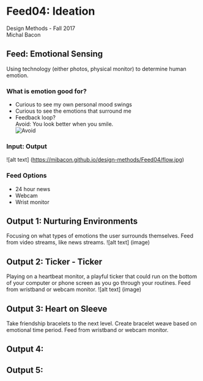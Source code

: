 
Feed04: Ideation
================

Design Methods - Fall 2017  
Michal Bacon



## Feed: Emotional Sensing
Using technology (either photos, physical monitor) to determine human emotion.

### What is emotion good for?
* Curious to see my own personal mood swings
* Curious to see the emotions that surround me
* Feedback loop?  
  Avoid: You look better when you smile.  
  ![Avoid](https://media.giphy.com/media/3o7aDcNEcoPqyUKe40/giphy.gif)

### Input: Output
![alt text] (https://mibacon.github.io/design-methods/Feed04/flow.jpg)

### Feed Options
* 24 hour news
* Webcam
* Wrist monitor

## Output 1: Nurturing Environments
Focusing on what types of emotions the user surrounds themselves. Feed from video streams, like news streams.
![alt text] (image)

## Output 2: Ticker - Ticker
Playing on a heartbeat monitor, a playful ticker that could run on the bottom of your computer or phone screen as you go through your routines. Feed from wristband or webcam monitor.
![alt text] (image)

## Output 3: Heart on Sleeve
Take friendship bracelets to the next level. Create bracelet weave based on emotional time period. Feed from wristband or webcam monitor.

## Output 4: 

## Output 5: 